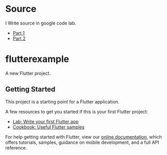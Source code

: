 # Source

I Write source in google code lab.

- [Part 1](https://codelabs.developers.google.com/codelabs/first-flutter-app-pt1/#0)
- [Part 2](https://codelabs.developers.google.com/codelabs/first-flutter-app-pt2/#8)

# flutterexample

A new Flutter project.

## Getting Started

This project is a starting point for a Flutter application.

A few resources to get you started if this is your first Flutter project:

- [Lab: Write your first Flutter app](https://flutter.dev/docs/get-started/codelab)
- [Cookbook: Useful Flutter samples](https://flutter.dev/docs/cookbook)

For help getting started with Flutter, view our
[online documentation](https://flutter.dev/docs), which offers tutorials,
samples, guidance on mobile development, and a full API reference.
